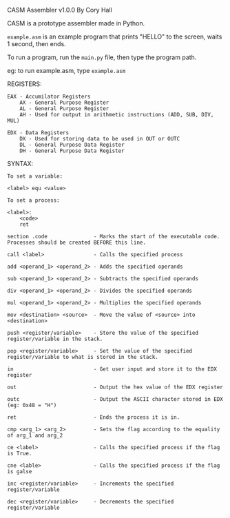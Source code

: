 CASM Assembler v1.0.0 By Cory Hall

CASM is a prototype assembler made in Python.

`example.asm` is an example program that prints "HELLO" to the screen, waits 1 second, then ends.

To run a program, run the `main.py` file, then type the program path.

eg: to run example.asm, type `example.asm`

REGISTERS:
    
    EAX - Accumilator Registers
        AX - General Purpose Register
        AL - General Purpose Register
        AH - Used for output in arithmetic instructions (ADD, SUB, DIV, MUL)

    EDX - Data Registers
        DX - Used for storing data to be used in OUT or OUTC
        DL - General Purpose Data Register
        DH - General Purpose Data Register

SYNTAX:
    
    To set a variable:

    <label> equ <value>

    To set a process: 
    
    <label>:
        <code>
        ret

    section .code               - Marks the start of the executable code. Processes should be created BEFORE this line.
    
    call <label>                - Calls the specified process

    add <operand_1> <operand_2> - Adds the specified operands

    sub <operand_1> <operand_2> - Subtracts the specified operands

    div <operand_1> <operand_2> - Divides the specified operands

    mul <operand_1> <operand_2> - Multiplies the specified operands

    mov <destination> <source>  - Move the value of <source> into <destination>

    push <register/variable>    - Store the value of the specified register/variable in the stack.

    pop <register/variable>     - Set the value of the specified register/variable to what is stored in the stack.

    in                          - Get user input and store it to the EDX register

    out                         - Output the hex value of the EDX register

    outc                        - Output the ASCII character stored in EDX (eg: 0x48 = "H")

    ret                         - Ends the process it is in.
    
    cmp <arg_1> <arg_2>         - Sets the flag according to the equality of arg_1 and arg_2
    
    ce <label>                  - Calls the specified process if the flag is True.
    
    cne <lable>                 - Calls the specified process if the flag is galse
    
    inc <register/variable>     - Increments the specified register/variable
    
    dec <register/variable>     - Decrements the specified register/variable
